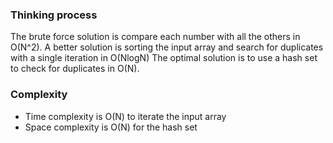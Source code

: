 ### Thinking process

The brute force solution is compare each number with all the others in O(N^2).
A better solution is sorting the input array and search for duplicates with a single iteration in O(NlogN)
The optimal solution is to use a hash set to check for duplicates in O(N).

### Complexity

* Time complexity is O(N) to iterate the input array
* Space complexity is O(N) for the hash set

